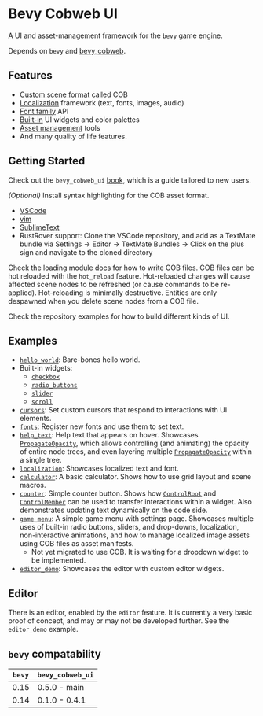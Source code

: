 # Bevy Cobweb UI

A UI and asset-management framework for the `bevy` game engine.

Depends on `bevy` and [bevy_cobweb](https://github.com/UkoeHB/bevy_cobweb).


## Features

- [Custom scene format](bevy_cobweb_ui::loading) called COB
- [Localization](bevy_cobweb_ui::localization) framework (text, fonts, images, audio)
- [Font family](bevy_cobweb_ui::prelude::FontRequest) API
- [Built-in](bevy_cobweb_ui::builtin) UI widgets and color palettes
- [Asset management](bevy_cobweb_ui::assets_ext) tools
- And many quality of life features.


## Getting Started

Check out the `bevy_cobweb_ui` [book](https://ukoehb.github.io/cobweb_book/), which is a guide tailored to new users.

*(Optional)* Install syntax highlighting for the COB asset format.
- [VSCode](https://github.com/UkoeHB/vscode-cob/)
- [vim](https://github.com/UkoeHB/vim-cob/)
- [SublimeText](https://github.com/UkoeHB/sublime-cob/)
- RustRover support: Clone the VSCode repository, and add as a TextMate bundle via Settings -> Editor -> TextMate Bundles -> Click on the plus sign and navigate to the cloned directory

Check the loading module [docs](bevy_cobweb_ui::loading) for how to write COB files. COB files can be hot reloaded with the `hot_reload` feature. Hot-reloaded changes will cause affected scene nodes to be refreshed (or cause commands to be re-applied). Hot-reloading is minimally destructive. Entities are only despawned when you delete scene nodes from a COB file.

Check the repository examples for how to build different kinds of UI.


## Examples

- [`hello_world`](https://github.com/UkoeHB/bevy_cobweb_ui/tree/master/examples/hello_world): Bare-bones hello world.
- Built-in widgets:
    - [`checkbox`](https://github.com/UkoeHB/bevy_cobweb_ui/tree/master/examples/checkbox)
    - [`radio_buttons`](https://github.com/UkoeHB/bevy_cobweb_ui/tree/master/examples/radio_buttons)
    - [`slider`](https://github.com/UkoeHB/bevy_cobweb_ui/tree/master/examples/slider)
    - [`scroll`](https://github.com/UkoeHB/bevy_cobweb_ui/tree/master/examples/scroll)
- [`cursors`](https://github.com/UkoeHB/bevy_cobweb_ui/tree/master/examples/cursors): Set custom cursors that respond to interactions with UI elements.
- [`fonts`](https://github.com/UkoeHB/bevy_cobweb_ui/tree/master/examples/fonts): Register new fonts and use them to set text.
- [`help_text`](https://github.com/UkoeHB/bevy_cobweb_ui/tree/master/examples/help_text): Help text that appears on hover. Showcases [`PropagateOpacity`](bevy_cobweb_ui::prelude::PropagateOpacity), which allows controlling (and animating) the opacity of entire node trees, and even layering multiple [`PropagateOpacity`](bevy_cobweb_ui::prelude::PropagateOpacity) within a single tree.
- [`localization`](https://github.com/UkoeHB/bevy_cobweb_ui/tree/master/examples/localization): Showcases localized text and font.
- [`calculator`](https://github.com/UkoeHB/bevy_cobweb_ui/tree/master/examples/calculator): A basic calculator. Shows how to use grid layout and scene macros.
- [`counter`](https://github.com/UkoeHB/bevy_cobweb_ui/tree/master/examples/counter): Simple counter button. Shows how [`ControlRoot`](bevy_cobweb_ui::prelude::ControlRoot) and [`ControlMember`](bevy_cobweb_ui::prelude::ControlMember) can be used to transfer interactions within a widget. Also demonstrates updating text dynamically on the code side.
- [`game_menu`](https://github.com/UkoeHB/bevy_cobweb_ui/tree/master/examples/game_menu): A simple game menu with settings page. Showcases multiple uses of built-in radio buttons, sliders, and drop-downs, localization, non-interactive animations, and how to manage localized image assets using COB files as asset manifests.
    - Not yet migrated to use COB. It is waiting for a dropdown widget to be implemented.
- [`editor_demo`](https://github.com/UkoeHB/bevy_cobweb_ui/tree/master/examples/editor_demo): Showcases the editor with custom editor widgets.


## Editor

There is an editor, enabled by the `editor` feature. It is currently a very basic proof of concept, and may or may not be developed further. See the `editor_demo` example.


## `bevy` compatability

| `bevy` | `bevy_cobweb_ui` |
|-------|-------------------|
| 0.15  | 0.5.0 - main      |
| 0.14  | 0.1.0 - 0.4.1     |
